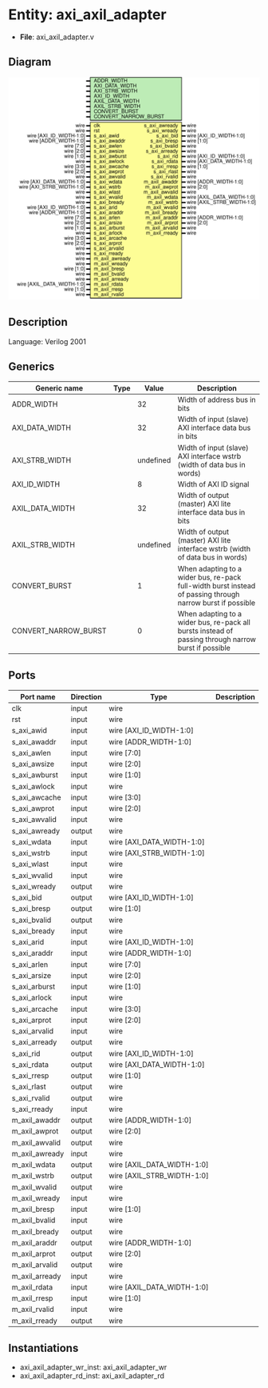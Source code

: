 # Entity: axi_axil_adapter

- **File**: axi_axil_adapter.v
## Diagram

![Diagram](axi_axil_adapter.svg "Diagram")
## Description

Language: Verilog 2001
 
## Generics

| Generic name         | Type | Value     | Description                                                                                                 |
| -------------------- | ---- | --------- | ----------------------------------------------------------------------------------------------------------- |
| ADDR_WIDTH           |      | 32        | Width of address bus in bits                                                                                |
| AXI_DATA_WIDTH       |      | 32        | Width of input (slave) AXI interface data bus in bits                                                       |
| AXI_STRB_WIDTH       |      | undefined | Width of input (slave) AXI interface wstrb (width of data bus in words)                                     |
| AXI_ID_WIDTH         |      | 8         | Width of AXI ID signal                                                                                      |
| AXIL_DATA_WIDTH      |      | 32        | Width of output (master) AXI lite interface data bus in bits                                                |
| AXIL_STRB_WIDTH      |      | undefined | Width of output (master) AXI lite interface wstrb (width of data bus in words)                              |
| CONVERT_BURST        |      | 1         | When adapting to a wider bus, re-pack full-width burst instead of passing through narrow burst if possible  |
| CONVERT_NARROW_BURST |      | 0         | When adapting to a wider bus, re-pack all bursts instead of passing through narrow burst if possible        |
## Ports

| Port name      | Direction | Type                       | Description |
| -------------- | --------- | -------------------------- | ----------- |
| clk            | input     | wire                       |             |
| rst            | input     | wire                       |             |
| s_axi_awid     | input     | wire [AXI_ID_WIDTH-1:0]    |             |
| s_axi_awaddr   | input     | wire [ADDR_WIDTH-1:0]      |             |
| s_axi_awlen    | input     | wire [7:0]                 |             |
| s_axi_awsize   | input     | wire [2:0]                 |             |
| s_axi_awburst  | input     | wire [1:0]                 |             |
| s_axi_awlock   | input     | wire                       |             |
| s_axi_awcache  | input     | wire [3:0]                 |             |
| s_axi_awprot   | input     | wire [2:0]                 |             |
| s_axi_awvalid  | input     | wire                       |             |
| s_axi_awready  | output    | wire                       |             |
| s_axi_wdata    | input     | wire [AXI_DATA_WIDTH-1:0]  |             |
| s_axi_wstrb    | input     | wire [AXI_STRB_WIDTH-1:0]  |             |
| s_axi_wlast    | input     | wire                       |             |
| s_axi_wvalid   | input     | wire                       |             |
| s_axi_wready   | output    | wire                       |             |
| s_axi_bid      | output    | wire [AXI_ID_WIDTH-1:0]    |             |
| s_axi_bresp    | output    | wire [1:0]                 |             |
| s_axi_bvalid   | output    | wire                       |             |
| s_axi_bready   | input     | wire                       |             |
| s_axi_arid     | input     | wire [AXI_ID_WIDTH-1:0]    |             |
| s_axi_araddr   | input     | wire [ADDR_WIDTH-1:0]      |             |
| s_axi_arlen    | input     | wire [7:0]                 |             |
| s_axi_arsize   | input     | wire [2:0]                 |             |
| s_axi_arburst  | input     | wire [1:0]                 |             |
| s_axi_arlock   | input     | wire                       |             |
| s_axi_arcache  | input     | wire [3:0]                 |             |
| s_axi_arprot   | input     | wire [2:0]                 |             |
| s_axi_arvalid  | input     | wire                       |             |
| s_axi_arready  | output    | wire                       |             |
| s_axi_rid      | output    | wire [AXI_ID_WIDTH-1:0]    |             |
| s_axi_rdata    | output    | wire [AXI_DATA_WIDTH-1:0]  |             |
| s_axi_rresp    | output    | wire [1:0]                 |             |
| s_axi_rlast    | output    | wire                       |             |
| s_axi_rvalid   | output    | wire                       |             |
| s_axi_rready   | input     | wire                       |             |
| m_axil_awaddr  | output    | wire [ADDR_WIDTH-1:0]      |             |
| m_axil_awprot  | output    | wire [2:0]                 |             |
| m_axil_awvalid | output    | wire                       |             |
| m_axil_awready | input     | wire                       |             |
| m_axil_wdata   | output    | wire [AXIL_DATA_WIDTH-1:0] |             |
| m_axil_wstrb   | output    | wire [AXIL_STRB_WIDTH-1:0] |             |
| m_axil_wvalid  | output    | wire                       |             |
| m_axil_wready  | input     | wire                       |             |
| m_axil_bresp   | input     | wire [1:0]                 |             |
| m_axil_bvalid  | input     | wire                       |             |
| m_axil_bready  | output    | wire                       |             |
| m_axil_araddr  | output    | wire [ADDR_WIDTH-1:0]      |             |
| m_axil_arprot  | output    | wire [2:0]                 |             |
| m_axil_arvalid | output    | wire                       |             |
| m_axil_arready | input     | wire                       |             |
| m_axil_rdata   | input     | wire [AXIL_DATA_WIDTH-1:0] |             |
| m_axil_rresp   | input     | wire [1:0]                 |             |
| m_axil_rvalid  | input     | wire                       |             |
| m_axil_rready  | output    | wire                       |             |
## Instantiations

- axi_axil_adapter_wr_inst: axi_axil_adapter_wr
- axi_axil_adapter_rd_inst: axi_axil_adapter_rd
